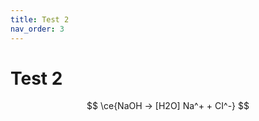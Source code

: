 ```yaml
---
title: Test 2
nav_order: 3
---
```

# Test 2

<script type="text/javascript" id="MathJax-script" async src="https://cdn.jsdelivr.net/npm/mathjax@3/es5/tex-mml-chtml.js"> </script> <script> MathJax = { tex: { inlineMath: [['$', '$'], ['\\(', '\\)']], displayMath: [['$$', '$$'], ['\\[', '\\]']] } }; </script>

$$
\ce{NaOH -> [H2O] Na^+ + CI^-}
$$
